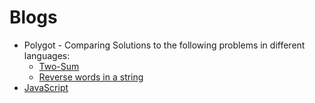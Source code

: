 # Blogs

- Polygot - Comparing Solutions to the following problems in different languages:
  - [Two-Sum](./Polygot_TwoSum.md)
  - [Reverse words in a string](./Polygot_ReverseWordsInAString.md)
- [JavaScript](./JavaScript.md)
